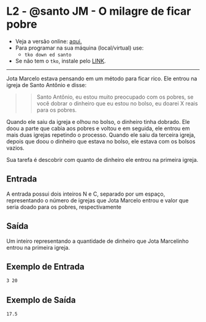 # L2 - @santo JM - O milagre de ficar pobre

- Veja a versão online: [aqui.](https://github.com/qxcodeed/arcade/blob/master/base/santo/Readme.md)
- Para programar na sua máquina (local/virtual) use:
  - `tko down ed santo`
- Se não tem o `tko`, instale pelo [LINK](https://github.com/senapk/tko#tko).

---

Jota Marcelo estava pensando em um método para ficar rico. Ele entrou na igreja de Santo Antônio e disse:

>>Santo Antônio, eu estou muito preocupado com os pobres, se você dobrar o dinheiro que eu estou no bolso, eu doarei X reais para os pobres.

Quando ele saiu da igreja e olhou no bolso, o dinheiro tinha dobrado. Ele doou a parte que cabia aos pobres e voltou e em seguida, ele entrou em mais duas igrejas repetindo o processo. Quando ele saiu da terceira igreja, depois que doou o dinheiro que estava no bolso, ele estava com os bolsos vazios.

Sua tarefa é descobrir com quanto de dinheiro ele entrou na primeira igreja.

## Entrada

A entrada possui dois inteiros N e C, separado por um espaço, representando o número de igrejas que Jota Marcelo entrou e valor que seria doado para os pobres, respectivamente

## Saída

Um inteiro representando a quantidade de dinheiro que Jota Marcelinho entrou na primeira igreja.

## Exemplo de Entrada

```txt
3 20
```

## Exemplo de Saída

```txt
17.5
```
